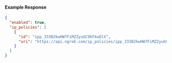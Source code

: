 <!-- Code generated for API Clients. DO NOT EDIT. -->

#### Example Response

```json
{
  "enabled": true,
  "ip_policies": [
    {
      "id": "ipp_333B2kwHW7FiMZZyuGC9kFkwQlX",
      "uri": "https://api.ngrok.com/ip_policies/ipp_333B2kwHW7FiMZZyuGC9kFkwQlX"
    }
  ]
}
```

